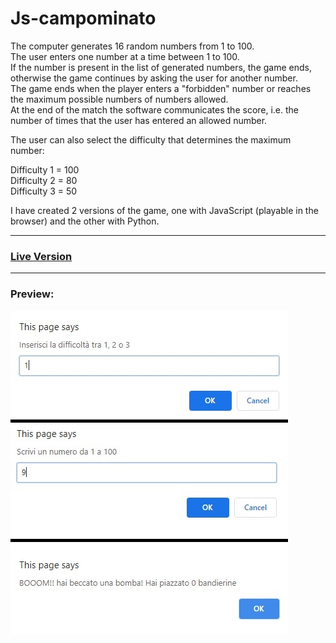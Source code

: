 # Js-campominato
The computer generates 16 random numbers from 1 to 100.   
The user enters one number at a time between 1 to 100.   
If the number is present in the list of generated numbers, the game ends,   
otherwise the game continues by asking the user for another number.   
The game ends when the player enters a "forbidden" number or reaches   
the maximum possible numbers of numbers allowed.   
At the end of the match the software communicates the score, i.e. the number
of times that the user has entered an allowed number.

The user can also select the difficulty that determines the maximum number:

Difficulty 1 = 100   
Difficulty 2 = 80    
Difficulty 3 = 50   

I have created 2 versions of the game, one with JavaScript (playable in the browser) and the other with Python.
***
### [Live Version](https://gianluigivitale.github.io/js-campominato/)
***
### Preview:
![Preview](img/preview.jpg "Preview")
